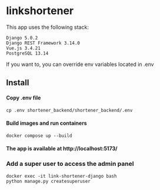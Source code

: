 # linkshortener

This app uses the following stack:<br/>

```commandline
Django 5.0.2
Django REST Framework 3.14.0
Vue.js 3.4.21
PostgreSQL 13.14
```

If you want to, you can override env variables located in .env

## Install

#### Copy .env file

```commandline
cp .env shortener_backend/shortener_backend/.env
```

#### Build images and run containers

```commandline
docker compose up --build
```

#### The app is available at http://localhost:5173/

### Add a super user to access the admin panel

```commandline
docker exec -it link-shortener-django bash
python manage.py createsuperuser
```
